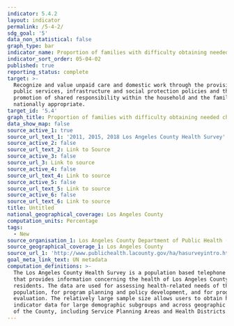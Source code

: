 ```yaml
---
indicator: 5.4.2
layout: indicator
permalink: /5-4-2/
sdg_goal: '5'
data_non_statistical: false
graph_type: bar
indicator_name: Proportion of families with difficulty obtaining needed child care
indicator_sort_order: 05-04-02
published: true
reporting_status: complete
target: >-
  Recognize and value unpaid care and domestic work through the provision of
  public services, infrastructure and social protection policies and the
  promotion of shared responsibility within the household and the family as
  nationally appropriate.
target_id: '5.4'
graph_title: Proportion of families with difficulty obtaining needed child care
data_show_map: false
source_active_1: true
source_url_text_1: '2011, 2015, 2018 Los Angeles County Health Survey'
source_active_2: false
source_url_text_2: Link to Source
source_active_3: false
source_url_3: Link to source
source_active_4: false
source_url_text_4: Link to source
source_active_5: false
source_url_text_5: Link to source
source_active_6: false
source_url_text_6: Link to source
title: Untitled
national_geographical_coverage: Los Angeles County
computation_units: Percentage
tags:
  - New
source_organisation_1: Los Angeles County Department of Public Health (DPH)
source_geographical_coverage_1: Los Angeles County
source_url_1: 'http://www.publichealth.lacounty.gov/ha/hasurveyintro.htm'
goal_meta_link_text: UN metadata
computation_definitions: >-
  The Los Angeles County Health Survey is a population based telephone survey
  that provides information concerning the health of Los Angeles County
  residents. The data are used for assessing health-related needs of the
  population, for program planning and policy development, and for program
  evaluation. The relatively large sample size allows users to obtain health
  indicator data for large demographic subgroups and across geographic regions
  of the County, including Service Planning Areas and Health Districts.
---
```

